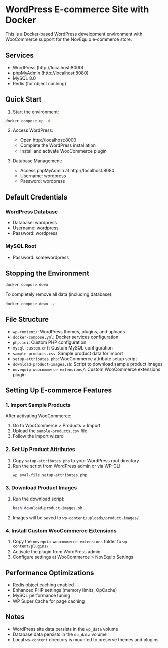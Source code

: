 # WordPress E-commerce Site with Docker

This is a Docker-based WordPress development environment with WooCommerce support for the NovEquip e-commerce store.

## Services
- WordPress (http://localhost:8000)
- phpMyAdmin (http://localhost:8080)
- MySQL 8.0
- Redis (for object caching)

## Quick Start

1. Start the environment:
```bash
docker compose up -d
```

2. Access WordPress:
   - Open http://localhost:8000
   - Complete the WordPress installation
   - Install and activate WooCommerce plugin

3. Database Management:
   - Access phpMyAdmin at http://localhost:8080
   - Username: wordpress
   - Password: wordpress

## Default Credentials

### WordPress Database
- Database: wordpress
- Username: wordpress
- Password: wordpress

### MySQL Root
- Password: somewordpress

## Stopping the Environment
```bash
docker compose down
```

To completely remove all data (including database):
```bash
docker compose down -v
```

## File Structure
- `wp-content/`: WordPress themes, plugins, and uploads
- `docker-compose.yml`: Docker services configuration
- `php.ini`: Custom PHP configuration
- `mysql-custom.cnf`: Custom MySQL configuration
- `sample-products.csv`: Sample product data for import
- `setup-attributes.php`: WooCommerce attribute setup script
- `download-product-images.sh`: Script to download sample product images
- `novequip-woocommerce-extensions/`: Custom WooCommerce extensions plugin

## Setting Up E-commerce Features

### 1. Import Sample Products
After activating WooCommerce:
1. Go to WooCommerce > Products > Import
2. Upload the `sample-products.csv` file
3. Follow the import wizard

### 2. Set Up Product Attributes
1. Copy `setup-attributes.php` to your WordPress root directory
2. Run the script from WordPress admin or via WP-CLI:
   ```
   wp eval-file setup-attributes.php
   ```

### 3. Download Product Images
1. Run the download script:
   ```bash
   bash download-product-images.sh
   ```
2. Images will be saved to `wp-content/uploads/product-images/`

### 4. Install Custom WooCommerce Extensions
1. Copy the `novequip-woocommerce-extensions` folder to `wp-content/plugins/`
2. Activate the plugin from WordPress admin
3. Configure settings at WooCommerce > NovEquip Settings

## Performance Optimizations
- Redis object caching enabled
- Enhanced PHP settings (memory limits, OpCache)
- MySQL performance tuning
- WP Super Cache for page caching

## Notes
- WordPress site data persists in the `wp_data` volume
- Database data persists in the `db_data` volume
- Local `wp-content` directory is mounted to preserve themes and plugins
